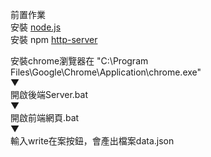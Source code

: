 前置作業 </br>
安裝   [node.js ](https://nodejs.org/en/)</br>
安裝   npm [http-server ](https://www.npmjs.com/package/http-server)</br>

安裝chrome瀏覽器在 "C:\Program Files\Google\Chrome\Application\chrome.exe" </br>
▼</br>
開啟後端Server.bat</br>
▼</br>
開啟前端網頁.bat</br>
▼</br>
輸入write在案按鈕，會產出檔案data.json</br>
